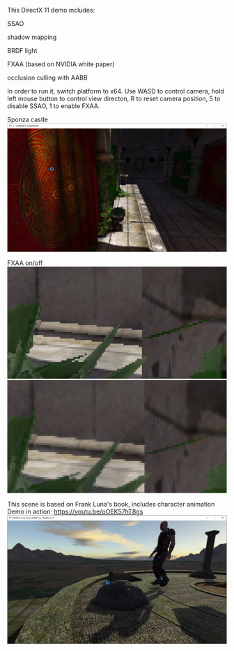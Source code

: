 This DirectX 11 demo includes:

SSAO

shadow mapping

BRDF light

FXAA (based on NVIDIA white paper)

occlusion culling with AABB

In order to run it, switch platform to x64.
Use WASD to control camera, hold left mouse button to control view directon, R to reset camera position, 5 to disable SSAO, 1 to enable FXAA.

Sponza castle
![image](screenshots/sponza0.png)

FXAA on/off
![image](screenshots/fxaa0.png)
![image](screenshots/fxaa1.png)

This scene is based on Frank Luna's book, includes character animation
Demo in action: https://youtu.be/oOEK57hT8gs
![image](screenshots/Temple.png)
